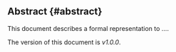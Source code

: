 ## Abstract {#abstract}

This document describes a formal representation to ....

The version of this document is *v1.0.0*.
